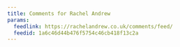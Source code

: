 ```yaml
---
title: Comments for Rachel Andrew
params:
  feedlink: https://rachelandrew.co.uk/comments/feed/
  feedid: 1a6c46d44b476f5754c46cb418f13c2a
---
```

